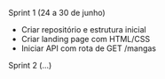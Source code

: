 Sprint 1 (24 a 30 de junho)
- Criar repositório e estrutura inicial
- Criar landing page com HTML/CSS
- Iniciar API com rota de GET /mangas

Sprint 2 (...)